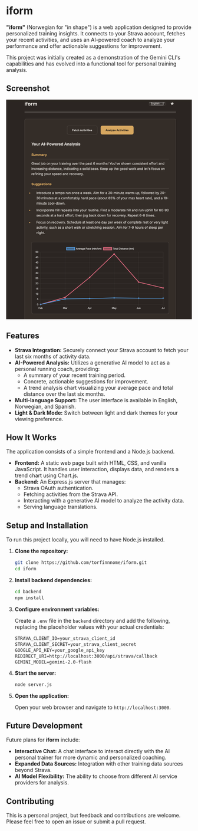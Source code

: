 # iform

**"iform"** (Norwegian for "in shape") is a web application designed to provide personalized training insights. It connects to your Strava account, fetches your recent activities, and uses an AI-powered coach to analyze your performance and offer actionable suggestions for improvement.

This project was initially created as a demonstration of the Gemini CLI's capabilities and has evolved into a functional tool for personal training analysis.

## Screenshot

![iform screenshot](shot0.png)

## Features

*   **Strava Integration:** Securely connect your Strava account to fetch your last six months of activity data.
*   **AI-Powered Analysis:** Utilizes a generative AI model to act as a personal running coach, providing:
    *   A summary of your recent training period.
    *   Concrete, actionable suggestions for improvement.
    *   A trend analysis chart visualizing your average pace and total distance over the last six months.
*   **Multi-language Support:** The user interface is available in English, Norwegian, and Spanish.
*   **Light & Dark Mode:** Switch between light and dark themes for your viewing preference.

## How It Works

The application consists of a simple frontend and a Node.js backend.

*   **Frontend:** A static web page built with HTML, CSS, and vanilla JavaScript. It handles user interaction, displays data, and renders a trend chart using Chart.js.
*   **Backend:** An Express.js server that manages:
    *   Strava OAuth authentication.
    *   Fetching activities from the Strava API.
    *   Interacting with a generative AI model to analyze the activity data.
    *   Serving language translations.

## Setup and Installation

To run this project locally, you will need to have Node.js installed.

1.  **Clone the repository:**
    ```bash
    git clone https://github.com/torfinnnome/iform.git
    cd iform
    ```

2.  **Install backend dependencies:**
    ```bash
    cd backend
    npm install
    ```

3.  **Configure environment variables:**

    Create a `.env` file in the `backend` directory and add the following, replacing the placeholder values with your actual credentials:

    ```
    STRAVA_CLIENT_ID=your_strava_client_id
    STRAVA_CLIENT_SECRET=your_strava_client_secret
    GOOGLE_API_KEY=your_google_api_key
    REDIRECT_URI=http://localhost:3000/api/strava/callback
    GEMINI_MODEL=gemini-2.0-flash
    ```

4.  **Start the server:**
    ```bash
    node server.js
    ```

5.  **Open the application:**

    Open your web browser and navigate to `http://localhost:3000`.

## Future Development

Future plans for **iform** include:

*   **Interactive Chat:** A chat interface to interact directly with the AI personal trainer for more dynamic and personalized coaching.
*   **Expanded Data Sources:** Integration with other training data sources beyond Strava.
*   **AI Model Flexibility:** The ability to choose from different AI service providers for analysis.

## Contributing

This is a personal project, but feedback and contributions are welcome. Please feel free to open an issue or submit a pull request.

